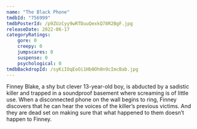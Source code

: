 ```yaml
---
name: "The Black Phone"
tmdbId: "756999"
tmdbPosterId: /p9ZUzCyy9wRTDuuQexkQ78R2BgF.jpg
releaseDate: 2022-06-17
categoryRatings:
    gore: 0
    creepy: 0
    jumpscares: 0
    suspense: 0
    psychological: 0
tmdbBackdropId: /syKiIOqEoOi1Hb0Oh0n9cImcBab.jpg
---
```

Finney Blake, a shy but clever 13-year-old boy, is abducted by a sadistic killer and trapped in a soundproof basement where screaming is of little use. When a disconnected phone on the wall begins to ring, Finney discovers that he can hear the voices of the killer’s previous victims. And they are dead set on making sure that what happened to them doesn’t happen to Finney.
